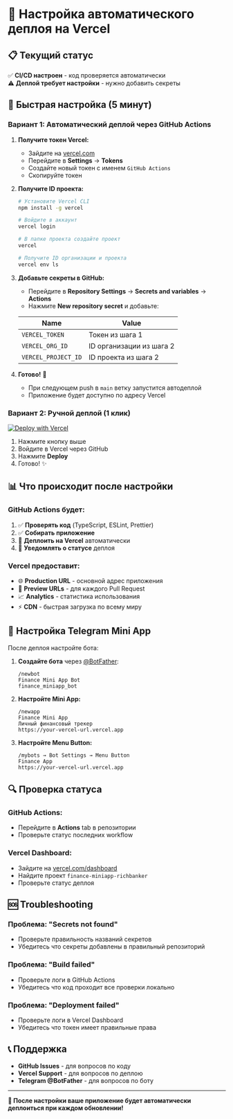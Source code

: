 # 🚀 Настройка автоматического деплоя на Vercel

## 📋 Текущий статус

✅ **CI/CD настроен** - код проверяется автоматически  
⚠️ **Деплой требует настройки** - нужно добавить секреты

## 🔧 Быстрая настройка (5 минут)

### Вариант 1: Автоматический деплой через GitHub Actions

1. **Получите токен Vercel:**
   - Зайдите на [vercel.com](https://vercel.com)
   - Перейдите в **Settings** → **Tokens**
   - Создайте новый токен с именем `GitHub Actions`
   - Скопируйте токен

2. **Получите ID проекта:**
   ```bash
   # Установите Vercel CLI
   npm install -g vercel
   
   # Войдите в аккаунт
   vercel login
   
   # В папке проекта создайте проект
   vercel
   
   # Получите ID организации и проекта
   vercel env ls
   ```

3. **Добавьте секреты в GitHub:**
   - Перейдите в **Repository Settings** → **Secrets and variables** → **Actions**
   - Нажмите **New repository secret** и добавьте:

   | Name | Value |
   |------|-------|
   | `VERCEL_TOKEN` | Токен из шага 1 |
   | `VERCEL_ORG_ID` | ID организации из шага 2 |
   | `VERCEL_PROJECT_ID` | ID проекта из шага 2 |

4. **Готово!** 🎉
   - При следующем push в `main` ветку запустится автодеплой
   - Приложение будет доступно по адресу Vercel

### Вариант 2: Ручной деплой (1 клик)

[![Deploy with Vercel](https://vercel.com/button)](https://vercel.com/new/clone?repository-url=https://github.com/Richbanker/Finance-Mini-App)

1. Нажмите кнопку выше
2. Войдите в Vercel через GitHub
3. Нажмите **Deploy**
4. Готово! ✨

## 📊 Что происходит после настройки

### GitHub Actions будет:
1. ✅ **Проверять код** (TypeScript, ESLint, Prettier)
2. ✅ **Собирать приложение**
3. 🚀 **Деплоить на Vercel** автоматически
4. 📱 **Уведомлять о статусе** деплоя

### Vercel предоставит:
- 🌐 **Production URL** - основной адрес приложения
- 🔄 **Preview URLs** - для каждого Pull Request
- 📈 **Analytics** - статистика использования
- ⚡ **CDN** - быстрая загрузка по всему миру

## 🎯 Настройка Telegram Mini App

После деплоя настройте бота:

1. **Создайте бота** через [@BotFather](https://t.me/botfather):
   ```
   /newbot
   Finance Mini App Bot
   finance_miniapp_bot
   ```

2. **Настройте Mini App:**
   ```
   /newapp
   Finance Mini App
   Личный финансовый трекер
   https://your-vercel-url.vercel.app
   ```

3. **Настройте Menu Button:**
   ```
   /mybots → Bot Settings → Menu Button
   Finance App
   https://your-vercel-url.vercel.app
   ```

## 🔍 Проверка статуса

### GitHub Actions:
- Перейдите в **Actions** tab в репозитории
- Проверьте статус последних workflow

### Vercel Dashboard:
- Зайдите на [vercel.com/dashboard](https://vercel.com/dashboard)
- Найдите проект `finance-miniapp-richbanker`
- Проверьте статус деплоя

## 🆘 Troubleshooting

### Проблема: "Secrets not found"
- Проверьте правильность названий секретов
- Убедитесь что секреты добавлены в правильный репозиторий

### Проблема: "Build failed"
- Проверьте логи в GitHub Actions
- Убедитесь что код проходит все проверки локально

### Проблема: "Deployment failed"  
- Проверьте логи в Vercel Dashboard
- Убедитесь что токен имеет правильные права

## 📞 Поддержка

- **GitHub Issues** - для вопросов по коду
- **Vercel Support** - для вопросов по деплою
- **Telegram @BotFather** - для вопросов по боту

---

**🚀 После настройки ваше приложение будет автоматически деплоиться при каждом обновлении!**
